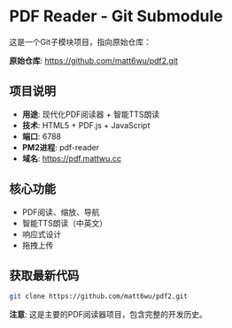 # PDF Reader - Git Submodule

这是一个Git子模块项目，指向原始仓库：

**原始仓库**: https://github.com/matt6wu/pdf2.git

## 项目说明
- **用途**: 现代化PDF阅读器 + 智能TTS朗读
- **技术**: HTML5 + PDF.js + JavaScript
- **端口**: 6788
- **PM2进程**: pdf-reader
- **域名**: https://pdf.mattwu.cc

## 核心功能
- PDF阅读、缩放、导航
- 智能TTS朗读（中英文）
- 响应式设计
- 拖拽上传

## 获取最新代码
```bash
git clone https://github.com/matt6wu/pdf2.git
```

**注意**: 这是主要的PDF阅读器项目，包含完整的开发历史。